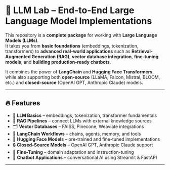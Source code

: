 # 🚀 LLM Lab – End-to-End Large Language Model Implementations  

This repository is a **complete package** for working with **Large Language Models (LLMs)**.  
It takes you from **basic foundations** (embeddings, tokenization, transformers) to **advanced real-world applications** such as **Retrieval-Augmented Generation (RAG)**, **vector database integration**, **fine-tuning models**, and **building production-ready chatbots**.  

It combines the power of **LangChain** and **Hugging Face Transformers**, while also supporting both **open-source** (LLaMA, Falcon, Mistral, BLOOM, etc.) and **closed-source** (OpenAI GPT, Anthropic Claude) models.  

---

## 🔥 Features
- 📘 **LLM Basics** – embeddings, tokenization, transformer fundamentals  
- 🔎 **RAG Pipelines** – connect LLMs with external knowledge sources  
- 🗂️ **Vector Databases** – FAISS, Pinecone, Weaviate integrations  
- 🧩 **LangChain Workflows** – chains, agents, memory, and tools  
- 🤗 **Hugging Face Models** – pre-trained and fine-tuned implementations  
- 🔒 **Closed-Source Models** – OpenAI GPT, Anthropic Claude support  
- 🎯 **Fine-Tuning** – domain adaptation and instruction-tuning  
- 💬 **Chatbot Applications** – conversational AI using Streamlit & FastAPI  

---
